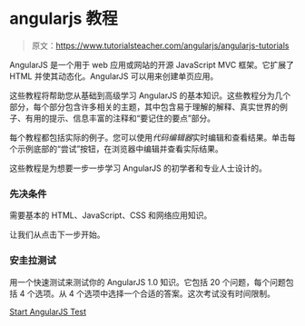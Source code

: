 # angularjs 教程

> 原文：<https://www.tutorialsteacher.com/angularjs/angularjs-tutorials>

AngularJS 是一个用于 web 应用或网站的开源 JavaScript MVC 框架。它扩展了 HTML 并使其动态化。AngularJS 可以用来创建单页应用。

这些教程将帮助您从基础到高级学习 AngularJS 的基本知识。这些教程分为几个部分，每个部分包含许多相关的主题，其中包含易于理解的解释、真实世界的例子、有用的提示、信息丰富的注释和“要记住的要点”部分。

每个教程都包括实际的例子。您可以使用*代码编辑器*实时编辑和查看结果。单击每个示例底部的“尝试”按钮，在浏览器中编辑并查看实际结果。

这些教程是为想要一步一步学习 AngularJS 的初学者和专业人士设计的。

### 先决条件

需要基本的 HTML、JavaScript、CSS 和网络应用知识。

让我们从点击下一步开始。

### 安圭拉测试

用一个快速测试来测试你的 AngularJS 1.0 知识。它包括 20 个问题，每个问题包括 4 个选项。从 4 个选项中选择一个合适的答案。这次考试没有时间限制。

[Start AngularJS Test](/online-test/angularjs-test)